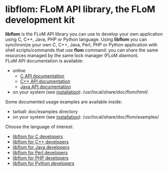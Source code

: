 # libflom: FLoM API library, the FLoM development kit

**libflom** is the FLoM API library you can use to develop your own application using C, C++, Java, PHP or Python language. Using **libflom** you can synchronize your own C, C++, Java, Perl, PHP or Python application with shell scripts/commands that use **flom** command: you can share the same resources managed by the same lock manager (FLoM *daemon*).   
FLoM API documentation is available:
 
* online
    * [C API documentation](http://www.tiian.org/flom/API/C/globals_func.html)
    * [C++ API documentation](http://www.tiian.org/flom/API/C++/annotated.html)
    * [Java API documentation](http://www.tiian.org/flom/API/java/)
* on your system (see [installation](../Installation.md)): /usr/local/share/doc/flom/html/

Some documented usage examples are available inside:

* tarball: doc/examples directory
* on your system (see [installation](../Installation.md)): /usr/local/share/doc/flom/examples/

Choose the language of interest:

* [libflom for C developers](libflom_for_C_developers.md)
* [libflom for C++ developers](libflom_for_CXX_developers.md)
* [libflom for Java developers](libflom_for_Java_developers.md)
* [libflom for Perl developers](libflom_for_Perl_developers.md)
* [libflom for PHP developers](libflom_for_PHP_developers.md)
* [libflom for Python developers](libflom_for_Python_developers.md)
